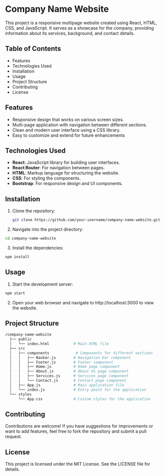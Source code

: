# Company Name Website
This project is a responsive multipage website created using React, HTML, CSS, and JavaScript. It serves as a showcase for the company, providing information about its services, background, and contact details.

## Table of Contents
- Features
- Technologies Used
- Installation
- Usage 
- Project Structure
- Contributing
- License

## Features
- Responsive design that works on various screen sizes.
- Multi-page application with navigation between different sections.
- Clean and modern user interface using a CSS library.
- Easy to customize and extend for future enhancements

## Technologies Used

- **React**: JavaScript library for building user interfaces.
- **React Router**: For navigation between pages.
- **HTML**: Markup language for structuring the website.
- **CSS**: For styling the components.
- **Bootstrap**: For responsive design and UI components.

## Installation

1. Clone the repository:

   ```bash
   git clone https://github.com/your-username/company-name-website.git
   ```

2. Navigate into the project directory:

```bash
cd company-name-website
```


3. Install the dependencies:

```bash
npm install
```

## Usage
1. Start the development server:

```bash
npm start
```
2. Open your web browser and navigate to http://localhost:3000 to view the website.

## Project Structure

```bash
/company-name-website
  ├── public
  │   └── index.html           # Main HTML file
  ├── src
  │   ├── components            # Components for different sections
  │   │   ├── Navbar.js        # Navigation bar component
  │   │   ├── Footer.js        # Footer component
  │   │   ├── Home.js          # Home page component
  │   │   ├── About.js         # About Us page component
  │   │   ├── Services.js      # Services page component
  │   │   └── Contact.js       # Contact page component
  │   ├── App.js               # Main application file
  │   └── index.js             # Entry point for the application
  └── styles
      └── App.css              # Custom styles for the application
```
      


## Contributing
Contributions are welcome! If you have suggestions for improvements or want to add features, feel free to fork the repository and submit a pull request.

## License
This project is licensed under the MIT License. See the LICENSE file for details.

